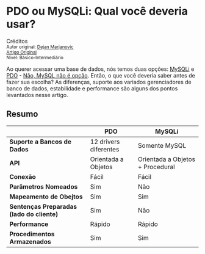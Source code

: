 PDO ou  MySQLi: Qual você deveria usar?
==============================================
Créditos<br/>
<small>Autor original: [Dejan Marjanovic](https://tutsplus.com/authors/dejan-marjanovic)<br/>[Artigo Original](https://code.tutsplus.com/tutorials/pdo-vs-mysqli-which-should-you-use--net-24059)<br/>Nível: Básico-Intermediário</small>

Ao querer acessar uma base de dados, nós temos duas opções: [MySQLi](http://www.php.net/manual/en/book.mysqli.php) e [PDO](http://www.php.net/manual/en/book.mysqli.php) - [Não, MySQL não é opção](http://php.net/manual/en/migration55.deprecated.php). Então, o que você deveria saber antes de fazer sua escolha? As diferenças, suporte aos variados gerenciadores de banco de dados, estabilidade e performance são alguns dos pontos levantados nesse artigo.

## Resumo
| |PDO|MySQLi|
|------|------|------|
|**Suporte a Bancos de Dados**|12 drivers diferentes|Somente MySQL|
|**API**|Orientada a Objetos|Orientada a Objetos + Procedural|
|**Conexão**|Fácil|Fácil|
|**Parâmetros Nomeados**|Sim|Não|
|**Mapeamento de Obejtos**|Sim|Sim|
|**Sentenças Preparadas (lado do cliente)**|Sim|Não|
|**Performance**|Rápido|Rápido|
|**Procedimentos Armazenados**|Sim|Sim|